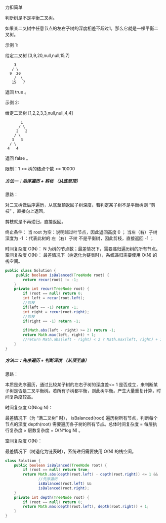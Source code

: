 力扣简单



判断树是不是平衡二叉树。

如果某二叉树中任意节点的左右子树的深度相差不超过1，那么它就是一棵平衡二叉树。

 

示例 1:

给定二叉树 [3,9,20,null,null,15,7]

        3
       / \
      9  20
        /  \
       15   7

返回 true 。



示例 2:

给定二叉树 [1,2,2,3,3,null,null,4,4]

           1
          / \
         2   2
        / \
       3   3
      / \
     4   4
返回 false 。

限制：1 <= 树的结点个数 <= 10000





##### 方法一：后序遍历 + 剪枝 （从底至顶）

思路：

对二叉树做后序遍历，从底至顶返回子树深度，若判定某子树不是平衡树则 “剪枝” ，直接向上返回。

剪枝就是不再递归，直接返回。



终止条件：
当 root 为空：说明越过叶节点，因此返回高度 0 ；
当左（右）子树深度为 -1 ：代表此树的 左（右）子树 不是平衡树，因此剪枝，直接返回 -1 ；



时间复杂度 O(N)： N 为树的节点数；最差情况下，需要递归遍历树的所有节点。
空间复杂度 O(N)： 最差情况下（树退化为链表时），系统递归需要使用 O(N) 的栈空间。

```java
public class Solution {
     public boolean isBalanced(TreeNode root) {
        return recur(root) != -1;
    }
    private int recur(TreeNode root) {
        if (root == null) return 0;
        int left = recur(root.left);
        //剪枝
        if(left == -1) return -1;
        int right = recur(root.right);
        //剪枝
        if(right == -1) return -1;
        
        if(Math.abs(left - right) >= 2) return -1;
        return Math.max(left, right) + 1;
        //return Math.abs(left - right) < 2 ? Math.max(left, right) + 1 : -1;
    }
}
```
##### 方法二：先序遍历 + 判断深度 （从顶至底）

思路：

本质是先序遍历，通过比较某子树的左右子树的深度差<= 1 是否成立，来判断某子树是否是二叉平衡树。若所有子树都平衡，则此树平衡。产生大量重复计算，时间复杂度较高。 



时间复杂度 O(Nlog N)： 

最差情况下（为 “满二叉树” 时）， isBalanced(root) 遍历树所有节点，判断每个节点的深度 depth(root) 需要遍历各子树的所有节点。总体时间复杂度 = 每层执行复杂度 × 层数复杂度 = O(N*log N)  。

空间复杂度 O(N)： 

最差情况下（树退化为链表时），系统递归需要使用 O(N) 的栈空间。

````java
class Solution {
    public boolean isBalanced(TreeNode root) {
        if (root == null) return true;
        return Math.abs(depth(root.left) - depth(root.right)) <= 1 && 	
               //先序遍历
               isBalanced(root.left) && 
               isBalanced(root.right);
    }
    private int depth(TreeNode root) {
        if (root == null) return 0;
        return Math.max(depth(root.left), depth(root.right)) + 1;
    }
}
````

